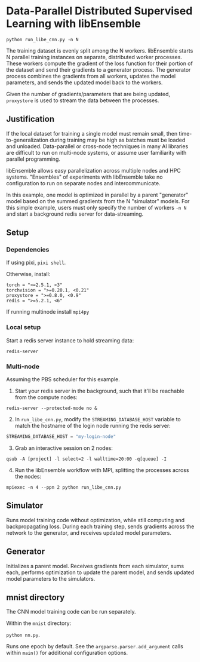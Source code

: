 
# Data-Parallel Distributed Supervised Learning with libEnsemble

`python run_libe_cnn.py -n N`

The training dataset is evenly split among the N workers. libEnsemble
starts N parallel training instances on separate, distributed
worker processes. These workers compute the gradient of the loss function for their portion
of the dataset and send their gradients to a generator process. The generator process
combines the gradients from all workers, updates the model parameters, and sends 
the updated model back to the workers.

Given the number of gradients/parameters that are being updated, `proxystore`
is used to stream the data between the processes.

## Justification

If the local dataset for training a single model must remain small,
then time-to-generalization during training may be high as batches must be loaded
and unloaded. Data-parallel or cross-node techniques in many AI libraries are difficult
to run on multi-node systems, or assume user familiarity with parallel programming.

libEnsemble allows easy parallelization across multiple nodes and HPC
systems. "Ensembles" of experiments with libEnsemble take no configuration
to run on separate nodes and intercommunicate. 

In this example, one model is optimized in parallel by a parent "generator"
model based on the summed gradients from the N "simulator" models. For this
simple example, users must only specify the number of workers `-n N` and start
a background redis server for data-streaming.

## Setup

### Dependencies

If using pixi, `pixi shell`.

Otherwise, install:

```
torch = ">=2.5.1, <3"
torchvision = ">=0.20.1, <0.21"
proxystore = ">=0.8.0, <0.9"
redis = ">=5.2.1, <6"
```

If running multinode install `mpi4py`

### Local setup

Start a redis server instance to hold streaming data:

`redis-server`

### Multi-node

Assuming the PBS scheduler for this example.

1. Start your redis server in the background, such that it'll be 
reachable from the compute nodes:

```shell
redis-server --protected-mode no &
```

2. In `run_libe_cnn.py`, modify the `STREAMING_DATABASE_HOST` variable
to match the hostname of the login node running the redis server:

```python
STREAMING_DATABASE_HOST = "my-login-node"
```

3. Grab an interactive session on 2 nodes:

```shell
qsub -A [project] -l select=2 -l walltime=20:00 -q[queue] -I
```

4. Run the libEnsemble workflow with MPI, splitting the processes across the nodes:

```shell
mpiexec -n 4 --ppn 2 python run_libe_cnn.py
```

## Simulator

Runs model training code without optimization, while still computing
and backpropagating loss. During each training step, sends gradients across
the network to the generator, and receives updated model parameters.

## Generator

Initializes a parent model. Receives gradients from each simulator,
sums each, performs optimization to update the parent model, and sends
updated model parameters to the simulators.

## mnist directory

The CNN model training code can be run separately.

Within the `mnist` directory:

`python nn.py`.

Runs one epoch by default. See the `argparse.parser.add_argument`
calls within `main()` for additional configuration options.
